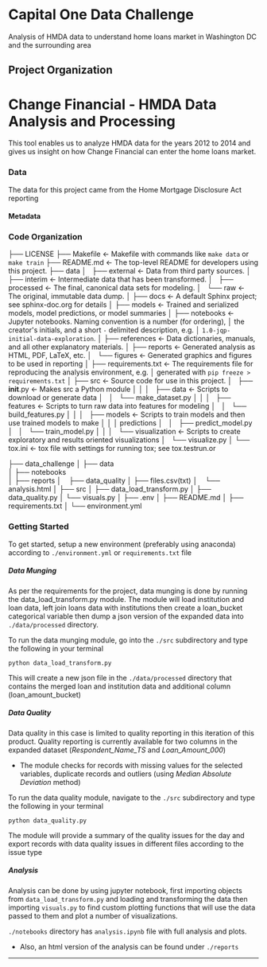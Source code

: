 Capital One Data Challenge
==============================

Analysis of HMDA data to understand home loans market in Washington DC and the surrounding area

Project Organization
------------

# Change Financial - HMDA Data Analysis and Processing

This tool enables us to analyze HMDA data for the years 2012 to 2014 and gives us insight on how Change Financial can enter the home loans market.

### Data

The data for this project came from the Home Mortgage Disclosure Act reporting 

#### Metadata



### Code Organization

├── LICENSE
    ├── Makefile           <- Makefile with commands like `make data` or `make train`
    ├── README.md          <- The top-level README for developers using this project.
    ├── data
    │   ├── external       <- Data from third party sources.
    │   ├── interim        <- Intermediate data that has been transformed.
    │   ├── processed      <- The final, canonical data sets for modeling.
    │   └── raw            <- The original, immutable data dump.
    │
    ├── docs               <- A default Sphinx project; see sphinx-doc.org for details
    │
    ├── models             <- Trained and serialized models, model predictions, or model summaries
    │
    ├── notebooks          <- Jupyter notebooks. Naming convention is a number (for ordering),
    │                         the creator's initials, and a short `-` delimited description, e.g.
    │                         `1.0-jqp-initial-data-exploration`.
    │
    ├── references         <- Data dictionaries, manuals, and all other explanatory materials.
    │
    ├── reports            <- Generated analysis as HTML, PDF, LaTeX, etc.
    │   └── figures        <- Generated graphics and figures to be used in reporting
    │
    ├── requirements.txt   <- The requirements file for reproducing the analysis environment, e.g.
    │                         generated with `pip freeze > requirements.txt`
    │
    ├── src                <- Source code for use in this project.
    │   ├── __init__.py    <- Makes src a Python module
    │   │
    │   ├── data           <- Scripts to download or generate data
    │   │   └── make_dataset.py
    │   │
    │   ├── features       <- Scripts to turn raw data into features for modeling
    │   │   └── build_features.py
    │   │
    │   ├── models         <- Scripts to train models and then use trained models to make
    │   │   │                 predictions
    │   │   ├── predict_model.py
    │   │   └── train_model.py
    │   │
    │   └── visualization  <- Scripts to create exploratory and results oriented visualizations
    │       └── visualize.py
    │
    └── tox.ini            <- tox file with settings for running tox; see tox.testrun.or

├── data_challenge
│   ├── data           
│   ├── notebooks         
│   ├── reports
│       ├── data_quality
│       ├── files.csv(txt)
│       └── analysis.html 
│   ├── src
│       ├── data_load_transform.py
│       ├── data_quality.py
│       └── visuals.py
│   ├── .env
│   ├── README.md
│   ├── requirements.txt
│   └── environment.yml
    
### Getting Started

To get started, setup a new environment (preferably using anaconda) according to `./environment.yml` or `requirements.txt` file

##### Data Munging

As per the requirements for the project, data munging is done by running the data_load_transform.py module. The module will load institution and loan data, left join loans data with institutions then create a loan_bucket categorical variable then dump a json version of the expanded data into `./data/processed` directory. 

To run the data munging module, go into the `./src` subdirectory and type the following in your terminal

``` python data_load_transform.py ```

This will create a new json file in the `./data/processed` directory that contains the merged loan and institution data and additional column (loan_amount_bucket)

##### Data Quality

Data quality in this case is limited to quality reporting in this iteration of this product. Quality reporting is currently available for two columns in the expanded dataset (_Respondent_Name_TS_ and _Loan_Amount_000_)
- The module checks for records with missing values for the selected variables, duplicate records and outliers (using _Median Absolute Deviation_ method)

To run the data quality module, navigate to the `./src` subdirectory and type the following in your terminal

``` python data_quality.py ```

The module will provide a summary of the quality issues for the day and export records with data quality issues in different files according to the issue type

##### Analysis

Analysis can be done by using jupyter notebook, first importing objects from `data_load_transform.py` and loading and transforming the data then importing `visuals.py` to find custom plotting functions that will use the data passed to them and plot a number of visualizations.

`./notebooks` directory has `analysis.ipynb` file with full analysis and plots. 
 
 - Also, an html version of the analysis can be found under `./reports`

--------

